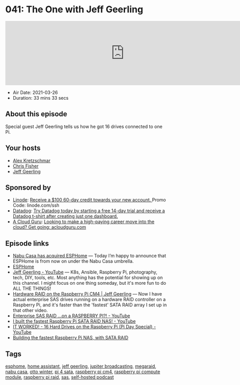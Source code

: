 # 041: The One with Jeff Geerling

<iframe src="https://player.fireside.fm/v2/dUlrHQih+6hRLGslh?theme=dark" width="740" height="200" frameborder="0" scrolling="no"></iframe>

* Air Date: 2021-03-26
* Duration: 33 mins 33 secs

## About this episode

Special guest Jeff Geerling tells us how he got 16 drives connected to one Pi.

## Your hosts
* [Alex Kretzschmar](https://selfhosted.show/hosts/alexktz)
* [Chris Fisher](https://selfhosted.show/hosts/chrislas)
* [Jeff Geerling](https://selfhosted.show/guests/geerling)

## Sponsored by

  * [Linode](https://linode.com/ssh): [Receive a $100 60-day credit towards your new account. ](https://linode.com/ssh) Promo Code: linode.com/ssh
  * [Datadog](http://datadog.com/selfhosted): [Try Datadog today by starting a free 14-day trial and receive a Datadog t-shirt after creating just one dashboard.](http://datadog.com/selfhosted)
  * [A Cloud Guru](https://acloudguru.com/): [Looking to make a high-paying career move into the cloud? Get going: acloudguru.com](https://acloudguru.com/)



## Episode links

  * [Nabu Casa has acquired ESPHome](https://www.home-assistant.io/blog/2021/03/18/nabu-casa-has-acquired-esphome/ "Nabu Casa has acquired ESPHome") — Today I’m happy to announce that ESPHome is from now on under the Nabu Casa umbrella.
  * [ESPHome](https://esphome.io/ "ESPHome")
  * [Jeff Geerling - YouTube](https://www.youtube.com/channel/UCR-DXc1voovS8nhAvccRZhg "Jeff Geerling - YouTube") — K8s, Ansible, Raspberry Pi, photography, tech, DIY, tools, etc. Most anything has the potential for showing up on this channel. I might focus on one thing someday, but it's more fun to do ALL THE THINGS!
  * [Hardware RAID on the Raspberry Pi CM4 | Jeff Geerling](https://www.jeffgeerling.com/blog/2021/hardware-raid-on-raspberry-pi-cm4 "Hardware RAID on the Raspberry Pi CM4 | Jeff Geerling") — Now I have actual enterprise SAS drives running on a hardware RAID controller on a Raspberry Pi, and it's faster than the 'fastest' SATA RAID array I set up in that other video.
  * [Enterprise SAS RAID ...on a RASPBERRY PI?! - YouTube](https://www.youtube.com/watch?v=1gAUApGaWKk "Enterprise SAS RAID ...on a RASPBERRY PI?! - YouTube")
  * [I built the fastest Raspberry Pi SATA RAID NAS! - YouTube](https://www.youtube.com/watch?v=oWev1THtA04 "I built the fastest Raspberry Pi SATA RAID NAS! - YouTube")
  * [IT WORKED! - 16 Hard Drives on the Raspberry Pi (Pi Day Special) - YouTube](https://www.youtube.com/watch?v=HPI5B9QNCY4&t=957s "IT WORKED! - 16 Hard Drives on the Raspberry Pi \(Pi Day Special\) - YouTube")
  * [Building the fastest Raspberry Pi NAS, with SATA RAID](https://www.jeffgeerling.com/blog/2020/building-fastest-raspberry-pi-nas-sata-raid "Building the fastest Raspberry Pi NAS, with SATA RAID")



## Tags

[esphome](https://selfhosted.show/tags/esphome), [home assistant](https://selfhosted.show/tags/home%20assistant), [jeff geerling](https://selfhosted.show/tags/jeff%20geerling), [jupiter broadcasting](https://selfhosted.show/tags/jupiter%20broadcasting), [megaraid](https://selfhosted.show/tags/megaraid), [nabu casa](https://selfhosted.show/tags/nabu%20casa), [otto winter](https://selfhosted.show/tags/otto%20winter), [pi 4 sata](https://selfhosted.show/tags/pi%204%20sata), [raspberry pi cm4](https://selfhosted.show/tags/raspberry%20pi%20cm4), [raspberry pi compute module](https://selfhosted.show/tags/raspberry%20pi%20compute%20module), [raspberry pi raid](https://selfhosted.show/tags/raspberry%20pi%20raid), [sas](https://selfhosted.show/tags/sas), [self-hosted podcast](https://selfhosted.show/tags/self-hosted%20podcast)